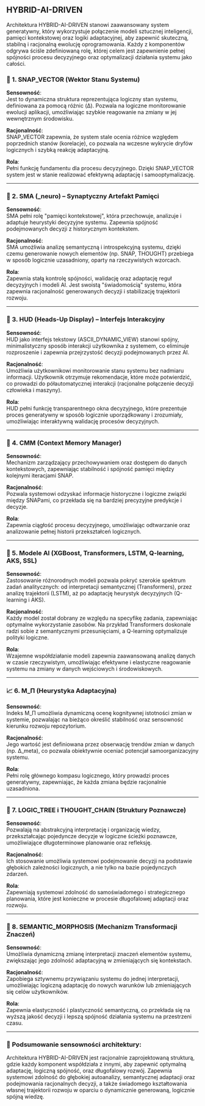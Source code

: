 ## HYBRID-AI-DRIVEN

Architektura HYBRID-AI-DRIVEN stanowi zaawansowany system generatywny, który wykorzystuje połączenie modeli sztucznej inteligencji, pamięci kontekstowej oraz logiki adaptacyjnej, aby zapewnić skuteczną, stabilną i racjonalną ewolucję oprogramowania. Każdy z komponentów odgrywa ściśle zdefiniowaną rolę, której celem jest zapewnienie pełnej spójności procesu decyzyjnego oraz optymalizacji działania systemu jako całości.

### 🧬 1. SNAP_VECTOR (Wektor Stanu Systemu)

**Sensowność**:  
Jest to dynamiczna struktura reprezentująca logiczny stan systemu, definiowana za pomocą różnic (Δ). Pozwala na logiczne monitorowanie ewolucji aplikacji, umożliwiając szybkie reagowanie na zmiany w jej wewnętrznym środowisku.

**Racjonalność**:  
SNAP_VECTOR zapewnia, że system stale ocenia różnice względem poprzednich stanów (korelacje), co pozwala na wczesne wykrycie dryfów logicznych i szybką reakcję adaptacyjną.

**Rola**:  
Pełni funkcję fundamentu dla procesu decyzyjnego. Dzięki SNAP_VECTOR system jest w stanie realizować efektywną adaptację i samooptymalizację.

---

### 📡 2. SMA (_neuro) – Synaptyczny Artefakt Pamięci

**Sensowność**:  
SMA pełni rolę "pamięci kontekstowej", która przechowuje, analizuje i adaptuje heurystyki decyzyjne systemu. Zapewnia spójność podejmowanych decyzji z historycznym kontekstem.

**Racjonalność**:  
SMA umożliwia analizę semantyczną i introspekcyjną systemu, dzięki czemu generowanie nowych elementów (np. SNAP, THOUGHT) przebiega w sposób logicznie uzasadniony, oparty na rzeczywistych wzorcach.

**Rola**:  
Zapewnia stałą kontrolę spójności, walidację oraz adaptację reguł decyzyjnych i modeli AI. Jest swoistą "świadomością" systemu, która zapewnia racjonalność generowanych decyzji i stabilizację trajektorii rozwoju.

---

### 🎯 3. HUD (Heads-Up Display) – Interfejs Interakcyjny

**Sensowność**:  
HUD jako interfejs tekstowy (ASCII_DYNAMIC_VIEW) stanowi spójny, minimalistyczny sposób interakcji użytkownika z systemem, co eliminuje rozproszenie i zapewnia przejrzystość decyzji podejmowanych przez AI.

**Racjonalność**:  
Umożliwia użytkownikowi monitorowanie stanu systemu bez nadmiaru informacji. Użytkownik otrzymuje rekomendacje, które może potwierdzić, co prowadzi do półautomatycznej interakcji (racjonalne połączenie decyzji człowieka i maszyny).

**Rola**:  
HUD pełni funkcję transparentnego okna decyzyjnego, które prezentuje proces generatywny w sposób logicznie uporządkowany i zrozumiały, umożliwiając interaktywną walidację procesów decyzyjnych.

---

### 🔗 4. CMM (Context Memory Manager)

**Sensowność**:  
Mechanizm zarządzający przechowywaniem oraz dostępem do danych kontekstowych, zapewniając stabilność i spójność pamięci między kolejnymi iteracjami SNAP.

**Racjonalność**:  
Pozwala systemowi odzyskać informacje historyczne i logiczne związki między SNAPami, co przekłada się na bardziej precyzyjne predykcje i decyzje.

**Rola**:  
Zapewnia ciągłość procesu decyzyjnego, umożliwiając odtwarzanie oraz analizowanie pełnej historii przekształceń logicznych.

---

### 🤖 5. Modele AI (XGBoost, Transformers, LSTM, Q-learning, AKS, SSL)

**Sensowność**:  
Zastosowanie różnorodnych modeli pozwala pokryć szerokie spektrum zadań analitycznych: od interpretacji semantycznej (Transformers), przez analizę trajektorii (LSTM), aż po adaptację heurystyk decyzyjnych (Q-learning i AKS).

**Racjonalność**:  
Każdy model został dobrany ze względu na specyfikę zadania, zapewniając optymalne wykorzystanie zasobów. Na przykład Transformers doskonale radzi sobie z semantycznymi przesunięciami, a Q-learning optymalizuje polityki logiczne.

**Rola**:  
Wzajemne współdziałanie modeli zapewnia zaawansowaną analizę danych w czasie rzeczywistym, umożliwiając efektywne i elastyczne reagowanie systemu na zmiany w danych wejściowych i środowiskowych.

---

### 📈 6. M_Π (Heurystyka Adaptacyjna)

**Sensowność**:  
Indeks M_Π umożliwia dynamiczną ocenę kognitywnej istotności zmian w systemie, pozwalając na bieżąco określić stabilność oraz sensowność kierunku rozwoju repozytorium.

**Racjonalność**:  
Jego wartość jest definiowana przez obserwację trendów zmian w danych (np. Δ_meta), co pozwala obiektywnie oceniać potencjał samoorganizacyjny systemu.

**Rola**:  
Pełni rolę głównego kompasu logicznego, który prowadzi proces generatywny, zapewniając, że każda zmiana będzie racjonalnie uzasadniona.

---

### 🧠 7. LOGIC_TREE i THOUGHT_CHAIN (Struktury Poznawcze)

**Sensowność**:  
Pozwalają na abstrakcyjną interpretację i organizację wiedzy, przekształcając pojedyncze decyzje w logiczne ścieżki poznawcze, umożliwiające długoterminowe planowanie oraz refleksję.

**Racjonalność**:  
Ich stosowanie umożliwia systemowi podejmowanie decyzji na podstawie głębokich zależności logicznych, a nie tylko na bazie pojedynczych zdarzeń.

**Rola**:  
Zapewniają systemowi zdolność do samoświadomego i strategicznego planowania, które jest konieczne w procesie długofalowej adaptacji oraz rozwoju.

---

### 🔄 8. SEMANTIC_MORPHOSIS (Mechanizm Transformacji Znaczeń)

**Sensowność**:  
Umożliwia dynamiczną zmianę interpretacji znaczeń elementów systemu, zwiększając jego zdolność adaptacyjną w zmieniających się kontekstach.

**Racjonalność**:  
Zapobiega sztywnemu przywiązaniu systemu do jednej interpretacji, umożliwiając logiczną adaptację do nowych warunków lub zmieniających się celów użytkowników.

**Rola**:  
Zapewnia elastyczność i plastyczność semantyczną, co przekłada się na wyższą jakość decyzji i lepszą spójność działania systemu na przestrzeni czasu.

---

### 🌱 Podsumowanie sensowności architektury:

Architektura HYBRID-AI-DRIVEN jest racjonalnie zaprojektowaną strukturą, gdzie każdy komponent współdziała z innymi, aby zapewnić optymalną adaptację, logiczną spójność, oraz długofalowy rozwój. Zapewnia systemowi zdolność do głębokiej autoanalizy, semantycznej adaptacji oraz podejmowania racjonalnych decyzji, a także świadomego kształtowania własnej trajektorii rozwoju w oparciu o dynamicznie generowaną, logicznie spójną wiedzę.